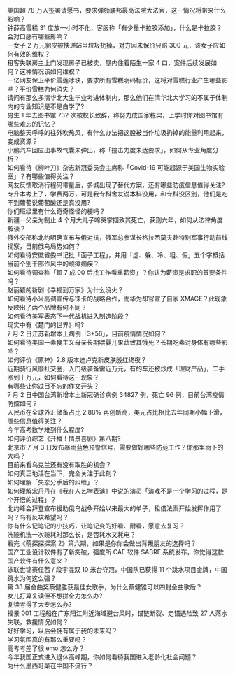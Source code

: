 美国超 78 万人签署请愿书，要求弹劾联邦最高法院大法官，这一情况将带来什么影响？  
钟薛高雪糕 31 度放一小时不化，客服称「有少量卡拉胶添加」，什么是卡拉胶？会对口感有哪些影响？  
一女子 2 万元貂皮被快递站当垃圾扔掉，对方因未保价只赔 300 元，该女子应如何有效的维权？  
租客失联房主上门发现房子已被卖，屋内住着陌生一家 4 口，案件后续发展如何？这种情况该如何维权？  
一亿网友保卫平价雪莲冰块，要求所有雪糕明码标价，这将对雪糕行业产生哪些影响？平价雪糕为何消失？  
请问有那么多清华北大生毕业考进体制内，那么他们在清华北大学习的不属于体制内的专业知识是不是白学了?  
男生 1 年去图书馆 732 次被校长致辞，称努力成国家栋梁，上学时你对图书馆有哪些难忘的记忆？  
电脑整天呼呼的往外吹热风，有什么办法把这股被当作垃圾扔掉的能量利用起来，变成资源？  
小鹏汽车回应出事故气囊未弹出，称「撞击力度未达要求」，如何从专业角度分析？  
如何看待《柳叶刀》杂志新冠委员会主席称「Covid-19 可能起源于美国生物实验室」？有哪些值得关注？  
网友反馈取消行程码带星后，多城出现了替代方案，还有哪些防疫信息值得关注?  
专升本考上了，学费两万，可是我专科舍友说本科没用，和专科没区别，他们是吃不到葡萄说葡萄酸还是真没用?  
你们班级里有什么奇奇怪怪的梗吗？  
新疆一父亲为制止 4 个月大儿子啼哭掌掴致其死亡，获刑六年，如何从法律角度解读？  
俄外交部称北约明确宣布与俄对抗，俄军总参谋长格拉西莫夫赴特别军事行动前线视察，目前俄乌局势如何？  
如何看待安徽省委书记批「面子工程」，并用「虚、躲、冷、粗、假」五个字概括当前个别干部作风中的顽瘴痼疾？  
如何看待调查称「超 7 成 00 后找工作看重薪资」？你认为薪资是求职的首要条件吗？  
赵丽颖的新剧《幸福到万家》为什么没火？  
如何看待小米高调宣传与徕卡的战略合作，而华为却官宣了自家 XMAGE？此现象反映出了两个品牌有何不同？  
如何看待美军表态下一代战机进入制造阶段？  
现实中有《楚门的世界》吗?  
7 月 2 日江苏新增本土病例「3+56」，目前疫情情况如何？  
如何看待美国一素食主义母亲长期喂婴儿果蔬致其饿死？长期吃素对身体有哪些影响？  
如何评价《原神》2.8 版本迪卢克新皮肤殷红终夜？  
近期骑行风靡社交圈，入门级装备需近万元，有的车还被炒成「理财产品」，二手涨到十万元，如何看待这一现象？  
有哪些让你过目不忘的作文开头？  
7 月 2 日中国台湾新增本土新冠确诊病例 34827 例，死亡 96 例，目前台湾疫情防控如何？  
人民币在全球外汇储备占比 2.88% 再创新高，美元占比相比去年同期小幅下滑，哪些信息值得关注？  
今年高考数学难到什么程度?  
如何评价综艺《开播！情景喜剧》第八期?  
北京市 7 月 3 日发布暴雨蓝色预警信号，需要做好哪些防范工作？你那里雨下的大吗？  
目前来看乌克兰还有没有取胜的机会？  
如何真正地活在当下，完全关注于此刻？  
如何理解「失恋分手后的纠缠」？  
如何理解宋丹丹在《我在人艺学表演》中说的演员「演戏不是一个学习的过程，是个开悟的过程」？  
北约峰会拜登宣布援助俄乌战争开始以来最大的单子，租借法案开始发挥作用了吗？乌有反攻希望吗？  
你有什么记笔记的小技巧，让笔记变的好看、耐看，愿意去复习？  
洗碗机洗一次碗耗时那么长，是否耗水又耗电？  
看完《萌探探探案 2》第六期，如果是你你会做出背叛朋友的选择吗？  
国产工业设计软件有了新突破，强度所 CAE 软件 SABRE 系统发布，你觉得这款国产软件有什么意义？  
泳联世锦赛任茜 / 段宇混双 10 米台夺冠，中国队已获得 11 个跳水项目金牌，中国跳水为何这么强？  
第 33 届金曲奖蔡健雅获最佳女歌手，为什么蔡健雅可以四封金曲歌后？  
女儿打算复读但不想拼全力怎么办?  
复读考得了大专怎么办?  
福景 001 工程船在广东阳江附近海域避台风时，锚链断裂、走锚遇险致 27 人落水失联，救援情况如何？  
好好学习，以后会拥有属于我的未来吗？  
学习氛围真的有那么重要吗？  
高考考差了很 emo 怎么办？  
今年我国正式进入退休高峰期，你如何看待我国进入老龄化社会问题？  
为什么墨西哥菜在中国不流行？  
